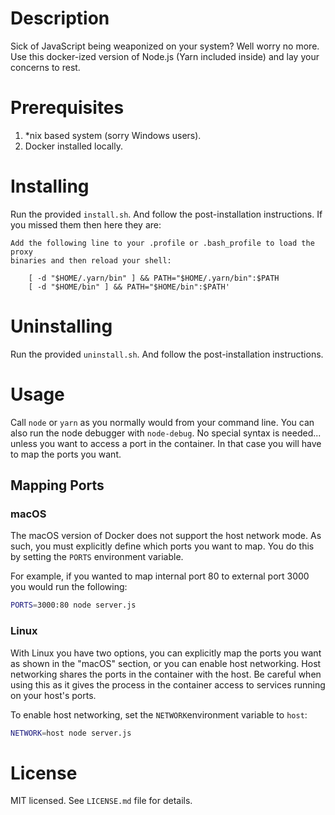 # Description

Sick of JavaScript being weaponized on your system? Well worry no more. Use
this docker-ized version of Node.js (Yarn included inside) and lay your concerns
to rest.

# Prerequisites

1. \*nix based system (sorry Windows users).
2. Docker installed locally.

# Installing

Run the provided `install.sh`. And follow the post-installation instructions. If
you missed them then here they are:

```plaintext
Add the following line to your .profile or .bash_profile to load the proxy
binaries and then reload your shell:

    [ -d "$HOME/.yarn/bin" ] && PATH="$HOME/.yarn/bin":$PATH
    [ -d "$HOME/bin" ] && PATH="$HOME/bin":$PATH'
```

# Uninstalling

Run the provided `uninstall.sh`. And follow the post-installation instructions.

# Usage

Call `node` or `yarn` as you normally would from your command line. You can also
run the node debugger with `node-debug`. No special syntax is needed... unless
you want to access a port in the container. In that case you will have to map
the ports you want.

## Mapping Ports

### macOS

The macOS version of Docker does not support the host network mode. As such, you
must explicitly define which ports you want to map. You do this by setting the
`PORTS` environment variable.

For example, if you wanted to map internal port 80 to external port 3000 you
would run the following:

```bash
PORTS=3000:80 node server.js
```

### Linux

With Linux you have two options, you can explicitly map the ports you want as
shown in the "macOS" section, or you can enable host networking. Host networking
shares the ports in the container with the host. Be careful when using this as
it gives the process in the container access to services running on your host's
ports.

To enable host networking, set the `NETWORK`environment variable to `host`:

```bash
NETWORK=host node server.js
```

# License

MIT licensed. See `LICENSE.md` file for details.
